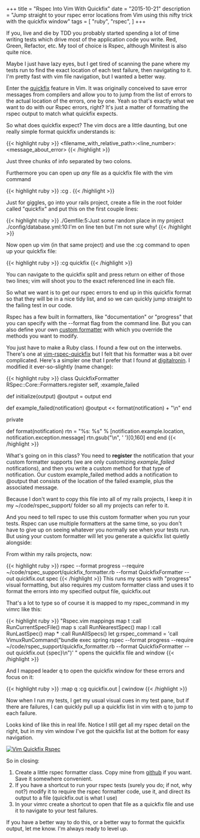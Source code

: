 +++
title = "Rspec Into Vim With Quickfix"
date = "2015-10-21"
description = "Jump straight to your rspec error locations from Vim using this nifty trick with the quickfix window"
tags = [
    "ruby",
    "rspec",
]
+++

If you, live and die by TDD you probably started spending a lot of time writing tests which drive most of the application code you write.  Red, Green, Refactor, etc.  My tool of choice is Rspec, although Minitest is also quite nice.


Maybe I just have lazy eyes, but I get tired of scanning the pane where my tests run to find the exact location of each test failure, then navigating to it.  I'm pretty fast with vim file navigation, but I wanted a better way.


Enter the [quickfix](http://vimdoc.sourceforge.net/htmldoc/quickfix.html)
feature in Vim.  It was originally conceived to save error messages from compilers and allow you to to jump from the list of errors to the actual location of the errors, one by one.  Yeah so that's exactly what we want to do with our Rspec errors, right?  It's just a matter of formatting the rspec output to match what quickfix expects.

So what does quickfix expect?  The vim docs are a little daunting, but one really simple format quickfix understands is:

{{< highlight ruby >}}
<filename_with_relative_path>:<line_number>:<message_about_error>
{{< /highlight >}}

Just three chunks of info separated by two colons.

Furthermore you can open up *any* file as a quickfix file with the vim command 

{{< highlight ruby >}}
:cg <filename>.
{{< /highlight >}}

Just for giggles, go into your rails project, create a file in the root folder called "quickfix" and put this on the first couple lines:

{{< highlight ruby >}}
./Gemfile:5:Just some random place in my project
./config/database.yml:10:I'm on line ten but I'm not sure why!
{{< /highlight >}}

Now open up vim (in that same project) and use the :cg command to open up your quickfix file:

{{< highlight ruby >}}
:cg quickfix
{{< /highlight >}}

You can navigate to the quickfix split and press return on either of those two lines; vim will shoot you to the exact referenced line in each file. 

So what we want is to get our rspec errors to end up in this quickfix format so that they will be in a nice tidy list, and so we can quickly jump straight to the failing test in our code.

Rspec has a few built in formatters, like "documentation" or "progress" that you can specify with the --format flag from the command line.  But you can also define your own [custom formatter](https://www.relishapp.com/rspec/rspec-core/v/3-3/docs/formatters/custom-formatters) with which you override the methods you want to modify.

You just have to make a Ruby class.  I found a few out on the interwebs. There's one at [vim-rspec-quickfix](https://github.com/dapplebeforedawn/vim-rspec-quickfix) but I felt that his formatter was a bit over complicated. Here's a simpler one that I prefer that I found at [digitalronin](http://digitalronin.github.io/coding/2014/10/31/rspec3--vim-quickfix-list/). I modified it ever-so-slightly (name change):

{{< highlight ruby >}}
class QuickfixFormatter
  RSpec::Core::Formatters.register self, :example_failed

  def initialize(output)
    @output = output
  end

  def example_failed(notification)
    @output << format(notification) + "\n"
  end

  private

  def format(notification)
    rtn = "%s: %s" % [notification.example.location, notification.exception.message]
    rtn.gsub("\n", ' ')[0,160]
  end
end
{{< /highlight >}}

What's going on in this class?  You need to **register** the notification that your custom formatter supports (we are only customizing *example_failed* notifications), and then you write a custom method for that type of notification.  Our custom example_failed method adds a notification to @output that consists of the location of the failed example, plus the associated message.

Because I don't want to copy this file into all of my rails projects, I keep it in my ~/code/rspec_support/ folder so all my projects can refer to it.

And you need to tell rspec to use this custom formatter when you run your tests.  Rspec can use multiple formatters at the same time, so you don't have to give up on seeing whatever you normally see when your tests run.  But using your custom formatter will let you generate a quickfix list quietly alongside:

From within my rails projects, now:

{{< highlight ruby >}}
rspec --format progress --require ~/code/rspec_support/quickfix_formatter.rb --format QuickfixFormatter --out quickfix.out spec
{{< /highlight >}}
This runs my specs with "progress" visual formatting, but also requires my custom formatter class and uses it to format the errors into my specified output file, quickfix.out

That's a lot to type so of course it is mapped to my rspec_command in my vimrc like this:

{{< highlight ruby >}}
"Rspec.vim mappings
map <Leader>t :call RunCurrentSpecFile()<CR>
map <Leader>s :call RunNearestSpec()<CR>
map <Leader>l :call RunLastSpec()<CR>
map <Leader>* :call RunAllSpecs()<CR>
let g:rspec_command = 'call VimuxRunCommand("bundle exec spring rspec --format progress --require ~/code/rspec_support/quickfix_formatter.rb --format QuickfixFormatter --out quickfix.out {spec}\n")'
" opens the quickfix file and window
{{< /highlight >}}

And I mapped leader q to open the quickfix window for these errors and focus on it:

{{< highlight ruby >}}
:map <leader>q :cg quickfix.out \| cwindow<CR>
{{< /highlight >}}

Now when I run my tests, I get my usual visual cues in my test pane, but if there are failures, I can quickly pull up a quickfix list in vim with <leader>q to jump to each failure.

Looks kind of like this in real life.  Notice I still get all my rspec detail on the right, but in my vim window I've got the quickfix list at the bottom for easy navigation.

[![Vim Quickfix Rspec][vim-session]][vim-session]

So in closing:

1. Create a little rspec formatter class.  Copy mine from [github](https://github.com/pdbradley/rspec_support) if you want.  Save it somewhere convenient.
2. If you have a shortcut to run your rspec tests (surely you do; if not, why not?) modify it to require the rspec formatter code, use it, and direct its output to a file (quickfix.out is what I use)
3. In your vimrc create a shortcut to open that file as a quickfix file and use it to navigate to your test failures.

If you have a better way to do this, or a better way to format the quickfix output, let me know.  I'm always ready to level up.

[vim-session]: /vimrspecquickfix.png
